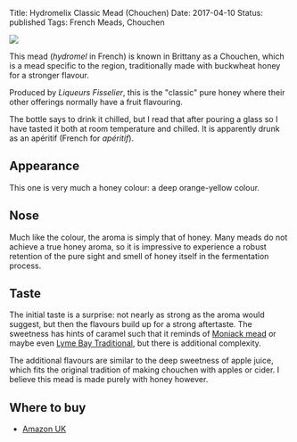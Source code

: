 Title: Hydromelix Classic Mead (Chouchen)
Date: 2017-04-10
Status: published
Tags: French Meads, Chouchen

![](//ws-eu.amazon-adsystem.com/widgets/q?_encoding=UTF8&ASIN=B017SLEWC0&Format=_SL250_&ID=AsinImage&MarketPlace=GB&ServiceVersion=20070822&WS=1&tag=traditionalmead-21)

This mead (*hydromel* in French) is known in Brittany as a Chouchen, which is
a mead specific to the region, traditionally made with buckwheat honey for a
stronger flavour.

Produced by *Liqueurs Fisselier*, this is the "classic" pure honey where their
other offerings normally have a fruit flavouring.

<!-- PELICAN_END_SUMMARY -->

The bottle says to drink it chilled, but I read that after pouring a glass so 
I have tasted it both at room temperature and chilled. It is apparently drunk
as an apéritif (French for *apéritif*).

## Appearance

This one is very much a honey colour: a deep orange-yellow colour.

## Nose

Much like the colour, the aroma is simply that of honey. Many meads do not
achieve a true honey aroma, so it is impressive to experience a robust
retention of the pure sight and smell of honey itself in the fermentation
process.

## Taste

The initial taste is a surprise: not nearly as strong as the aroma would
suggest, but then the flavours build up for a strong aftertaste. The sweetness
has hints of caramel such that it reminds of [Moniack mead](/moniack-mead/)
or maybe even [Lyme Bay Traditional](/lyme-bay-traditional/), but there is
additional complexity.

The additional flavours are similar to the deep sweetness of apple juice,
which fits the original tradition of making chouchen with apples or cider. I
believe this mead is made purely with honey however.

## Where to buy

* [Amazon UK](https://www.amazon.co.uk/Fisselier-Hydromelix-Classic-Mead-50/dp/B017SLEWC0/ref=as_li_ss_il?ie=UTF8&qid=1491859160&sr=8-5&keywords=hydromelix&linkCode=li3&tag=traditionalmead-21&linkId=e3bad97fd9bf6dab0e7ff6d01443c252)
